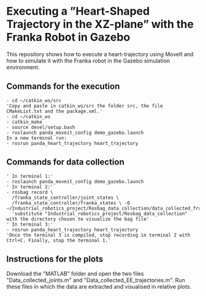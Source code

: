 # Executing a ”Heart-Shaped Trajectory in the XZ-plane” with the Franka Robot in Gazebo

This repository shows how to execute a heart-trajectory using MoveIt and how to simulate it with the Franka robot in the Gazebo simulation environment.

## Commands for the execution
```
- cd ~/catkin_ws/src
'Copy and paste in catkin_ws/src the folder src, the file CMakeList.txt and the package.xml.'
- cd ~/catkin_ws
- catkin_make
- source devel/setup.bash
- roslaunch panda_moveit_config demo_gazebo.launch
In a new terminal run:
- rosrun panda_heart_trajectory heart_trajectory
```

## Commands for data collection
```
' In terminal 1:'
- roslaunch panda_moveit_config demo_gazebo.launch
' In terminal 2:'
- rosbag record \
  /franka_state_controller/joint_states \
  /franka_state_controller/franka_states \ -O ~/Industrial_robotics_project/Rosbag_data_collection/data_collected_franka.bag
  'substitute "Industrial_robotics_project/Rosbag_data_collection" with the directory chosen to visualize the bag file'
' In terminal 3:'
- rosrun panda_heart_trajectory heart_trajectory
'Once the terminal 3 is compiled, stop recording in terminal 2 with Ctrl+C. Finally, stop the terminal 1.'
```
## Instructions for the plots
Download the "MATLAB" folder and open the two files "Data_collected_joints.m" and "Data_collected_EE_trajectories.m". Run these files in which the data are extracted and visualised in relative plots.

